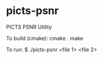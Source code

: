 # picts-psnr
PICTS PSNR Utility

To build (cmake):
cmake .
make

To run:
$ ./picts-psnr <file 1> <file 2>
